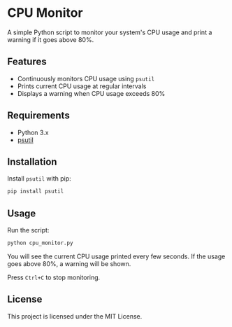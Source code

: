 # CPU Monitor

A simple Python script to monitor your system's CPU usage and print a warning if it goes above 80%.

## Features

- Continuously monitors CPU usage using `psutil`
- Prints current CPU usage at regular intervals
- Displays a warning when CPU usage exceeds 80%

## Requirements

- Python 3.x
- [psutil](https://pypi.org/project/psutil/)

## Installation

Install `psutil` with pip:

```bash
pip install psutil
```

## Usage

Run the script:

```bash
python cpu_monitor.py
```

You will see the current CPU usage printed every few seconds. If the usage goes above 80%, a warning will be shown.

Press `Ctrl+C` to stop monitoring.

## License

This project is licensed under the MIT License.
